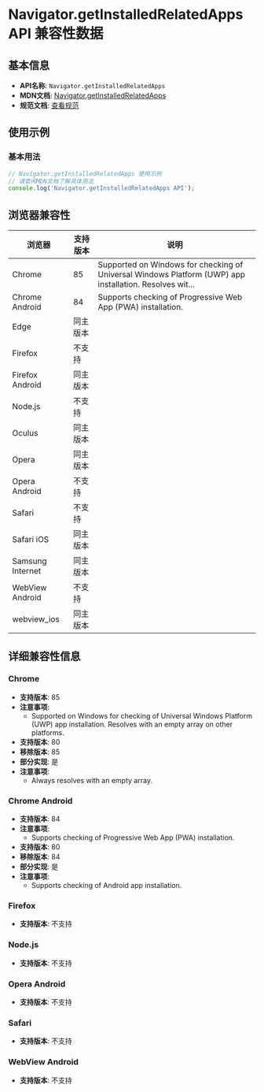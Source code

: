 # Navigator.getInstalledRelatedApps API 兼容性数据

## 基本信息

- **API名称**: `Navigator.getInstalledRelatedApps`
- **MDN文档**: [Navigator.getInstalledRelatedApps](https://developer.mozilla.org/docs/Web/API/Navigator/getInstalledRelatedApps)
- **规范文档**: [查看规范](https://wicg.github.io/get-installed-related-apps/spec/#dom-navigator-getinstalledrelatedapps)

## 使用示例

### 基本用法

```javascript
// Navigator.getInstalledRelatedApps 使用示例
// 请查阅MDN文档了解具体用法
console.log('Navigator.getInstalledRelatedApps API');
```

## 浏览器兼容性

| 浏览器 | 支持版本 | 说明 |
|--------|----------|------|
| Chrome | 85 | Supported on Windows for checking of Universal Windows Platform (UWP) app installation. Resolves wit... |
| Chrome Android | 84 | Supports checking of Progressive Web App (PWA) installation. |
| Edge | 同主版本 |  |
| Firefox | 不支持 |  |
| Firefox Android | 同主版本 |  |
| Node.js | 不支持 |  |
| Oculus | 同主版本 |  |
| Opera | 同主版本 |  |
| Opera Android | 不支持 |  |
| Safari | 不支持 |  |
| Safari iOS | 同主版本 |  |
| Samsung Internet | 同主版本 |  |
| WebView Android | 不支持 |  |
| webview_ios | 同主版本 |  |

## 详细兼容性信息

### Chrome

- **支持版本**: 85
- **注意事项**:
  - Supported on Windows for checking of Universal Windows Platform (UWP) app installation. Resolves with an empty array on other platforms.
- **支持版本**: 80
- **移除版本**: 85
- **部分实现**: 是
- **注意事项**:
  - Always resolves with an empty array.

### Chrome Android

- **支持版本**: 84
- **注意事项**:
  - Supports checking of Progressive Web App (PWA) installation.
- **支持版本**: 80
- **移除版本**: 84
- **部分实现**: 是
- **注意事项**:
  - Supports checking of Android app installation.

### Firefox

- **支持版本**: 不支持

### Node.js

- **支持版本**: 不支持

### Opera Android

- **支持版本**: 不支持

### Safari

- **支持版本**: 不支持

### WebView Android

- **支持版本**: 不支持


